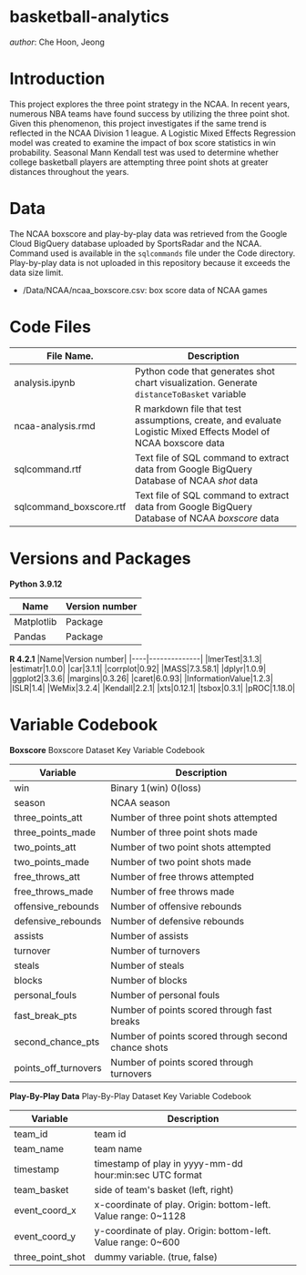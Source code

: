 # basketball-analytics


*author*: Che Hoon, Jeong



# Introduction

This project explores the three point strategy in the NCAA. In recent years, numerous NBA teams have found success by utilizing the three point shot. Given this phenomenon, this project investigates if the same trend is reflected in the NCAA Division 1 league. A Logistic Mixed Effects Regression model was created to examine the impact of box score statistics in win probability. Seasonal Mann Kendall test was used to determine whether college basketball players are attempting three point shots at greater distances throughout the years.



# Data

The NCAA boxscore and play-by-play data was retrieved from the Google Cloud BigQuery database uploaded by SportsRadar and the NCAA. Command used is available in the `sqlcommands` file under the Code directory. Play-by-play data is not uploaded in this repository because it exceeds the data size limit.

- /Data/NCAA/ncaa_boxscore.csv: box score data of NCAA games


# Code Files

|File Name.    |Description|
|--------------|-----------|
|analysis.ipynb|Python code that generates shot chart visualization. Generate `distanceToBasket` variable|
|ncaa-analysis.rmd|R markdown file that test assumptions, create, and evaluate Logistic Mixed Effects Model of NCAA boxscore data|
|sqlcommand.rtf |Text file of SQL command to extract data from Google BigQuery Database of NCAA *shot* data|
|sqlcommand_boxscore.rtf | Text file of SQL command to extract data from Google BigQuery Database of NCAA *boxscore* data|


# Versions and Packages

**Python 3.9.12**

|Name|Version number|
|----|--------------|
|Matplotlib|Package|3.5.1|
|Pandas|Package|1.4.2|

**R 4.2.1**
|Name|Version number|
|----|--------------|
|lmerTest|3.1.3|
|estimatr|1.0.0|
|car|3.1.1|
|corrplot|0.92|
|MASS|7.3.58.1|
|dplyr|1.0.9|
|ggplot2|3.3.6|
|margins|0.3.26|
|caret|6.0.93|
|InformationValue|1.2.3|
|ISLR|1.4|
|WeMix|3.2.4|
|Kendall|2.2.1|
|xts|0.12.1|
|tsbox|0.3.1|
|pROC|1.18.0|

# Variable Codebook

**Boxscore**
Boxscore Dataset Key Variable Codebook

|Variable|Description|
|--------|----------|
|win|Binary 1(win) 0(loss)|
|season|NCAA season|
|three_points_att|Number of three point shots attempted|
|three_points_made|Number of three point shots made|
|two_points_att|Number of two point shots attempted|
|two_points_made|Number of two point shots made |
|free_throws_att|Number of free throws attempted|
|free_throws_made|Number of free throws made|
|offensive_rebounds|Number of offensive rebounds|
|defensive_rebounds|Number of defensive rebounds|
|assists|Number of assists|
|turnover|Number of turnovers|
|steals|Number of steals|
|blocks|Number of blocks|
|personal_fouls|Number of personal fouls|
|fast_break_pts|Number of points scored through fast breaks|
|second_chance_pts|Number of points scored through second chance shots|
|points_off_turnovers|Number of points scored through turnovers|

**Play-By-Play Data**
Play-By-Play Dataset Key Variable Codebook

|Variable|Description|
|--------|----------|
|team_id|team id|
|team_name|team name|
|timestamp|timestamp of play in yyyy-mm-dd hour:min:sec UTC format|
|team_basket|side of team's basket (left, right)|
|event_coord_x|x-coordinate of play. Origin: bottom-left. Value range: 0~1128|
|event_coord_y|y-coordinate of play. Origin: bottom-left. Value range: 0~600|
|three_point_shot|dummy variable. (true, false)|

